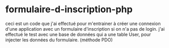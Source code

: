 # formulaire-d-inscription-php
ceci est un code que j'ai effectué pour m'entrainer à créer une connexion d'une application avec un formulaire d'inscription si on n'a pas de login. j'ai effectué le test avec une base de données qui a une table User, pour injecter les données du formulaire. (méthode PDO)